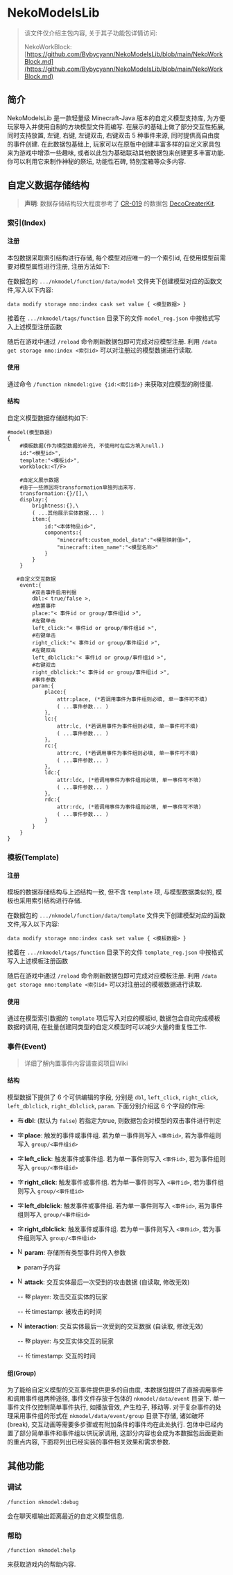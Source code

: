 # NekoModelsLib

> 该文件仅介绍主包内容, 关于其子功能包详情访问:
>
> NekoWorkBlock: [https://github.com/Bybycyann/NekoModelsLib/blob/main/NekoWorkBlock.md](https://github.com/Bybycyann/NekoModelsLib/blob/main/NekoWorkBlock.md)

## 简介

NekoModelsLib 是一款轻量级 Minecraft-Java 版本的自定义模型支持库, 为方便玩家导入并使用自制的方块模型文件而编写. 在展示的基础上做了部分交互性拓展, 同时支持放置, 左键, 右键, 左键双击, 右键双击 5 种事件来源, 同时提供高自由度的事件创建. 在此数据包基础上, 玩家可以在原版中创建丰富多样的自定义家具包来为游戏中增添一些趣味, 或者以此包为基础联动其他数据包来创建更多丰富功能. 你可以利用它来制作神秘的祭坛, 功能性石碑, 特别宝箱等众多内容.

## 自定义数据存储结构

>  **声明**: 数据存储结构较大程度参考了 [CR-019](https://space.bilibili.com/85292644?spm_id_from=333.337.0.0) 的数据包 [DecoCreaterKit](https://www.mcmod.cn/class/14646.html).

### 索引(Index)

#### 注册

本包数据采取索引结构进行存储, 每个模型对应唯一的一个索引id, 在使用模型前需要对模型属性进行注册, 注册方法如下:

在数据包的 `.../nkmodel/function/data/model` 文件夹下创建模型对应的函数文件,写入以下内容:

```mcfunction
data modify storage nmo:index cask set value { <模型数据> } 
```

接着在 `.../nkmodel/tags/function` 目录下的文件 `model_reg.json` 中按格式写入上述模型注册函数

随后在游戏中通过 `/reload` 命令刷新数据包即可完成对应模型注册. 利用 `/data get storage nmo:index <索引id>` 可以对注册过的模型数据进行读取.

#### 使用

通过命令 `/function nkmodel:give {id:<索引id>}` 来获取对应模型的刷怪蛋.

#### 结构

自定义模型数据存储结构如下:

```snbt
#model(模型数据)
{
	#模板数据(作为模型数据的补充, 不使用时在后方填入null.)
	id:"<模型id>",
	template:"<模板id>",
	workblock:<T/F>
	
	#自定义展示数据
	#由于一些原因将transformation单独列出来写.
	transformation:{}/[],\
	display:{
        brightness:{},\
        ( ...其他展示实体数据... )
        item:{
            id:"<本体物品id>",
            components:{
                "minecraft:custom_model_data":"<模型映射值>",
                "minecraft:item_name":"<模型名称>"
            }
        }
	}
   
   #自定义交互数据
	event:{
        #双击事件启用判据
        dbl:< true/false >,
        #放置事件
        place:"< 事件id or group/事件组id >",
        #左键单击
        left_click:"< 事件id or group/事件组id >",
        #右键单击
        right_click:"< 事件id or group/事件组id >",
        #左键双击
        left_dblclick:"< 事件id or group/事件组id >",
        #右键双击
        right_dblclick:"< 事件id or group/事件组id >",
        #事件参数
        param:{
            place:{
            	attr:place, (*若调用事件为事件组则必填, 单一事件可不填)
            	( ...事件参数... )
            },
            lc:{
            	attr:lc, (*若调用事件为事件组则必填, 单一事件可不填)
            	( ...事件参数... )
            },
            rc:{
            	attr:rc, (*若调用事件为事件组则必填, 单一事件可不填)
            	( ...事件参数... )
            },
            ldc:{
            	attr:ldc, (*若调用事件为事件组则必填, 单一事件可不填)
            	( ...事件参数... )
            },
            rdc:{
            	attr:rdc, (*若调用事件为事件组则必填, 单一事件可不填)
            	( ...事件参数... )
            }
        }
    }
}
```

### 模板(Template)

#### 注册

模板的数据存储结构与上述结构一致, 但不含 `template` 项, 与模型数据类似的, 模板也采用索引结构进行存储.

在数据包的 `.../nkmodel/function/data/template` 文件夹下创建模型对应的函数文件,写入以下内容:

```mcfunction
data modify storage nmo:index cask set value { <模板数据> } 
```

接着在 `.../nkmodel/tags/function` 目录下的文件 `template_reg.json` 中按格式写入上述模板注册函数

随后在游戏中通过 `/reload` 命令刷新数据包即可完成对应模板注册. 利用 `/data get storage nmo:template <索引id>` 可以对注册过的模板数据进行读取.

#### 使用

通过在模型索引数据的 `template` 项后写入对应的模板id, 数据包会自动完成模板数据的调用, 在批量创建同类型的自定义模型时可以减少大量的重复性工作.

### 事件(Event)

> 详细了解内置事件内容请查阅项目Wiki

#### 结构

模型数据下提供了 6 个可供编辑的字段, 分别是 `dbl`, `left_click`, `right_click`, `left_dblclick`, `right_dblclick`, `param`. 下面分别介绍这 6 个字段的作用:

- <img src="https://zh.minecraft.wiki/images/Data_node_bool.svg?77754" alt='布尔型' title='布尔型' width='16' height='16'>**dbl**: (默认为 `false`) 若指定为true, 则数据包会对模型的双击事件进行判定

- <img src="https://zh.minecraft.wiki/images/Data_node_string.svg?5cfa3" alt='字符串' title='字符串' width='16' height='16'>**place**: 触发的事件或事件组. 若为单一事件则写入 `<事件id>`, 若为事件组则写入 `group/<事件组id>`

- <img src="https://zh.minecraft.wiki/images/Data_node_string.svg?5cfa3" alt='字符串' title='字符串' width='16' height='16'>**left_click**: 触发事件或事件组. 若为单一事件则写入 `<事件id>`, 若为事件组则写入 `group/<事件组id>`

- <img src="https://zh.minecraft.wiki/images/Data_node_string.svg?5cfa3" alt='字符串' title='字符串' width='16' height='16'>**right_click**: 触发事件或事件组. 若为单一事件则写入 `<事件id>`, 若为事件组则写入 `group/<事件组id>`

- <img src="https://zh.minecraft.wiki/images/Data_node_string.svg?5cfa3" alt='字符串' title='字符串' width='16' height='16'>**left_dblclick**: 触发事件或事件组. 若为单一事件则写入 `<事件id>`, 若为事件组则写入 `group/<事件组id>`

- <img src="https://zh.minecraft.wiki/images/Data_node_string.svg?5cfa3" alt='字符串' title='字符串' width='16' height='16'>**right_dblclick**: 触发事件或事件组. 若为单一事件则写入 `<事件id>`, 若为事件组则写入 `group/<事件组id>`

- <img src="https://zh.minecraft.wiki/images/Data_node_structure.svg?3a597" alt='NBT复合标签/JSON对象' title='NBT复合标签/JSON对象' width='16' height='16'>**param**: 存储所有类型事件的传入参数

  <details>
      <summary>param子内容</summary>
      <img src="https://zh.minecraft.wiki/images/Data_node_structure.svg?3a597" alt='NBT复合标签/JSON对象' title='NBT复合标签/JSON对象' width='16' height='16'>
      place: 放置事件参数<br>
      --<img src="https://zh.minecraft.wiki/images/Data_node_string.svg?5cfa3" alt='字符串' title='字符串' width='16' height='16'>
      attr: 值与父级键名相同(place), 调用事件组(group)时必填, 单一事件可省略<br>
      --<img src="https://zh.minecraft.wiki/images/Data_node_any.svg?d406c" alt='任意类型' title='任意类型' width='16' height='16'>
      (xxx): 传入参数, 键名根据调用事件需求填写, 缺少参数会导致事件不能正常执行或事件组执行不完全<br>
      <img src="https://zh.minecraft.wiki/images/Data_node_structure.svg?3a597" alt='NBT复合标签/JSON对象' title='NBT复合标签/JSON对象' width='16' height='16'>
      lc: 左键交互事件参数<br>
      --<img src="https://zh.minecraft.wiki/images/Data_node_string.svg?5cfa3" alt='字符串' title='字符串' width='16' height='16'>
      attr: 值与父级键名相同(lc), 调用事件组(group)时必填, 单一事件可省略<br>
      --<img src="https://zh.minecraft.wiki/images/Data_node_any.svg?d406c" alt='任意类型' title='任意类型' width='16' height='16'>
      (xxx): 传入参数, 键名根据调用事件需求填写, 缺少参数会导致事件不能正常执行或事件组执行不完全<br>
      <img src="https://zh.minecraft.wiki/images/Data_node_structure.svg?3a597" alt='NBT复合标签/JSON对象' title='NBT复合标签/JSON对象' width='16' height='16'>
      rc: 右键交互事件参数<br>
      --<img src="https://zh.minecraft.wiki/images/Data_node_string.svg?5cfa3" alt='字符串' title='字符串' width='16' height='16'>
      attr: 值与父级键名相同(rc), 调用事件组(group)时必填, 单一事件可省略<br>
      --<img src="https://zh.minecraft.wiki/images/Data_node_any.svg?d406c" alt='任意类型' title='任意类型' width='16' height='16'>
      (xxx): 传入参数, 键名根据调用事件需求填写, 缺少参数会导致事件不能正常执行或事件组执行不完全<br>
      <img src="https://zh.minecraft.wiki/images/Data_node_structure.svg?3a597" alt='NBT复合标签/JSON对象' title='NBT复合标签/JSON对象' width='16' height='16'>
      ldc: 左键交互事件参数(
      <img src="https://zh.minecraft.wiki/images/Data_node_bool.svg?77754" alt='布尔型' title='布尔型' width='16' height='16'>
      dbl字段为 false 时可不填)<br>
      --<img src="https://zh.minecraft.wiki/images/Data_node_string.svg?5cfa3" alt='字符串' title='字符串' width='16' height='16'>
      attr: 值与父级键名相同(ldc), 调用事件组(group)时必填, 单一事件可省略<br>
      --<img src="https://zh.minecraft.wiki/images/Data_node_any.svg?d406c" alt='任意类型' title='任意类型' width='16' height='16'>
      (xxx): 传入参数, 键名根据调用事件需求填写, 缺少参数会导致事件不能正常执行或事件组执行不完全<br>
      rdc: 左键交互事件参数(
      <img src="https://zh.minecraft.wiki/images/Data_node_bool.svg?77754" alt='布尔型' title='布尔型' width='16' height='16'>
      dbl字段为 false 时可不填)<br>
      --<img src="https://zh.minecraft.wiki/images/Data_node_string.svg?5cfa3" alt='字符串' title='字符串' width='16' height='16'>
      attr: 值与父级键名相同(rdc), 调用事件组(group)时必填, 单一事件可省略<br>
      --<img src="https://zh.minecraft.wiki/images/Data_node_any.svg?d406c" alt='任意类型' title='任意类型' width='16' height='16'>
      (xxx): 传入参数, 键名根据调用事件需求填写, 缺少参数会导致事件不能正常执行或事件组执行不完全<br>
  </details>
  
- <img src="https://zh.minecraft.wiki/images/Data_node_structure.svg?3a597" alt='NBT复合标签/JSON对象' title='NBT复合标签/JSON对象' width='16' height='16'>**attack**: 交互实体最后一次受到的攻击数据 (自读取, 修改无效)

  -- <img src="https://zh.minecraft.wiki/images/Data_node_int-array.svg?546e8" alt='整形数组' title='整型数组' width='16' height='16'>player: 攻击交互实体的玩家

  -- <img src="https://zh.minecraft.wiki/images/Data_node_long.svg?4a261" alt='长整型' title='长整型' width='16' height='16'>timestamp: 被攻击的时间

- <img src="https://zh.minecraft.wiki/images/Data_node_structure.svg?3a597" alt='NBT复合标签/JSON对象' title='NBT复合标签/JSON对象' width='16' height='16'>**interaction**: 交互实体最后一次受到的交互数据 (自读取, 修改无效)

  -- <img src="https://zh.minecraft.wiki/images/Data_node_int-array.svg?546e8" alt='整形数组' title='整型数组' width='16' height='16'>player: 与交互实体交互的玩家

  -- <img src="https://zh.minecraft.wiki/images/Data_node_long.svg?4a261" alt='长整型' title='长整型' width='16' height='16'>timestamp: 交互的时间

#### 组(Group)

为了能给自定义模型的交互事件提供更多的自由度, 本数据包提供了直接调用事件和调用事件组两种途径, 事件文件存放于包体的 `nkmodel/data/event` 目录下. 单一事件文件仅控制简单事件执行, 如播放音效, 产生粒子, 移动等. 对于复杂事件的处理采用事件组的形式在 `nkmodel/data/event/group` 目录下存储, 诸如破坏(break), 交互动画等需要多步骤或有附加条件的事件均在此处执行. 包体中已经内置了部分简单事件和事件组以供玩家调用, 这部分内容也会成为本数据包后面更新的重点内容, 下面将列出已经实装的事件相关效果和需求参数.

## 其他功能

### 调试

```mcfunction
/function nkmodel:debug
```

会在聊天框输出距离最近的自定义模型信息.

### 帮助

```mcfunction
/function nkmodel:help
```

来获取游戏内的帮助内容.
